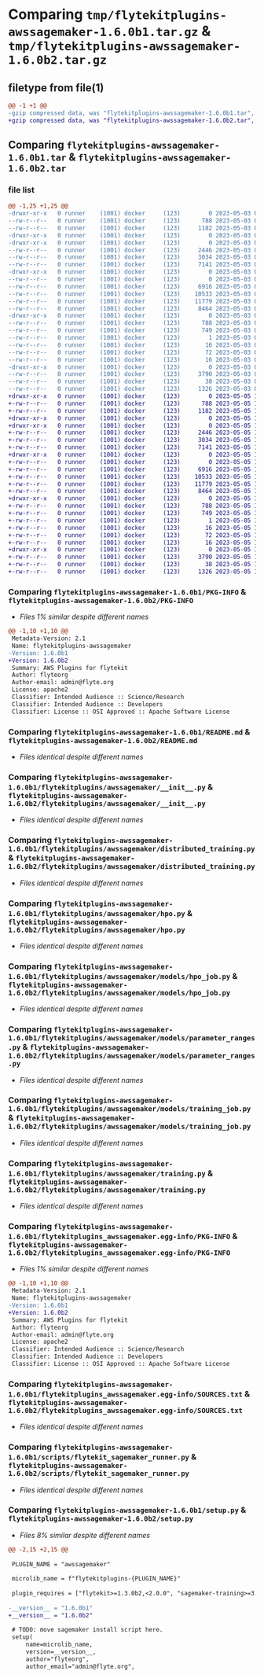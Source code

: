 # Comparing `tmp/flytekitplugins-awssagemaker-1.6.0b1.tar.gz` & `tmp/flytekitplugins-awssagemaker-1.6.0b2.tar.gz`

## filetype from file(1)

```diff
@@ -1 +1 @@
-gzip compressed data, was "flytekitplugins-awssagemaker-1.6.0b1.tar", last modified: Wed May  3 04:48:04 2023, max compression
+gzip compressed data, was "flytekitplugins-awssagemaker-1.6.0b2.tar", last modified: Fri May  5 17:49:41 2023, max compression
```

## Comparing `flytekitplugins-awssagemaker-1.6.0b1.tar` & `flytekitplugins-awssagemaker-1.6.0b2.tar`

### file list

```diff
@@ -1,25 +1,25 @@
-drwxr-xr-x   0 runner    (1001) docker     (123)        0 2023-05-03 04:48:04.088287 flytekitplugins-awssagemaker-1.6.0b1/
--rw-r--r--   0 runner    (1001) docker     (123)      788 2023-05-03 04:48:04.088287 flytekitplugins-awssagemaker-1.6.0b1/PKG-INFO
--rw-r--r--   0 runner    (1001) docker     (123)     1182 2023-05-03 04:47:44.000000 flytekitplugins-awssagemaker-1.6.0b1/README.md
-drwxr-xr-x   0 runner    (1001) docker     (123)        0 2023-05-03 04:48:04.088287 flytekitplugins-awssagemaker-1.6.0b1/flytekitplugins/
-drwxr-xr-x   0 runner    (1001) docker     (123)        0 2023-05-03 04:48:04.088287 flytekitplugins-awssagemaker-1.6.0b1/flytekitplugins/awssagemaker/
--rw-r--r--   0 runner    (1001) docker     (123)     2446 2023-05-03 04:47:44.000000 flytekitplugins-awssagemaker-1.6.0b1/flytekitplugins/awssagemaker/__init__.py
--rw-r--r--   0 runner    (1001) docker     (123)     3034 2023-05-03 04:47:44.000000 flytekitplugins-awssagemaker-1.6.0b1/flytekitplugins/awssagemaker/distributed_training.py
--rw-r--r--   0 runner    (1001) docker     (123)     7141 2023-05-03 04:47:44.000000 flytekitplugins-awssagemaker-1.6.0b1/flytekitplugins/awssagemaker/hpo.py
-drwxr-xr-x   0 runner    (1001) docker     (123)        0 2023-05-03 04:48:04.088287 flytekitplugins-awssagemaker-1.6.0b1/flytekitplugins/awssagemaker/models/
--rw-r--r--   0 runner    (1001) docker     (123)        0 2023-05-03 04:47:44.000000 flytekitplugins-awssagemaker-1.6.0b1/flytekitplugins/awssagemaker/models/__init__.py
--rw-r--r--   0 runner    (1001) docker     (123)     6916 2023-05-03 04:47:44.000000 flytekitplugins-awssagemaker-1.6.0b1/flytekitplugins/awssagemaker/models/hpo_job.py
--rw-r--r--   0 runner    (1001) docker     (123)    10533 2023-05-03 04:47:44.000000 flytekitplugins-awssagemaker-1.6.0b1/flytekitplugins/awssagemaker/models/parameter_ranges.py
--rw-r--r--   0 runner    (1001) docker     (123)    11779 2023-05-03 04:47:44.000000 flytekitplugins-awssagemaker-1.6.0b1/flytekitplugins/awssagemaker/models/training_job.py
--rw-r--r--   0 runner    (1001) docker     (123)     8464 2023-05-03 04:47:44.000000 flytekitplugins-awssagemaker-1.6.0b1/flytekitplugins/awssagemaker/training.py
-drwxr-xr-x   0 runner    (1001) docker     (123)        0 2023-05-03 04:48:04.088287 flytekitplugins-awssagemaker-1.6.0b1/flytekitplugins_awssagemaker.egg-info/
--rw-r--r--   0 runner    (1001) docker     (123)      788 2023-05-03 04:48:04.000000 flytekitplugins-awssagemaker-1.6.0b1/flytekitplugins_awssagemaker.egg-info/PKG-INFO
--rw-r--r--   0 runner    (1001) docker     (123)      749 2023-05-03 04:48:04.000000 flytekitplugins-awssagemaker-1.6.0b1/flytekitplugins_awssagemaker.egg-info/SOURCES.txt
--rw-r--r--   0 runner    (1001) docker     (123)        1 2023-05-03 04:48:04.000000 flytekitplugins-awssagemaker-1.6.0b1/flytekitplugins_awssagemaker.egg-info/dependency_links.txt
--rw-r--r--   0 runner    (1001) docker     (123)       16 2023-05-03 04:48:04.000000 flytekitplugins-awssagemaker-1.6.0b1/flytekitplugins_awssagemaker.egg-info/namespace_packages.txt
--rw-r--r--   0 runner    (1001) docker     (123)       72 2023-05-03 04:48:04.000000 flytekitplugins-awssagemaker-1.6.0b1/flytekitplugins_awssagemaker.egg-info/requires.txt
--rw-r--r--   0 runner    (1001) docker     (123)       16 2023-05-03 04:48:04.000000 flytekitplugins-awssagemaker-1.6.0b1/flytekitplugins_awssagemaker.egg-info/top_level.txt
-drwxr-xr-x   0 runner    (1001) docker     (123)        0 2023-05-03 04:48:04.088287 flytekitplugins-awssagemaker-1.6.0b1/scripts/
--rw-r--r--   0 runner    (1001) docker     (123)     3790 2023-05-03 04:47:44.000000 flytekitplugins-awssagemaker-1.6.0b1/scripts/flytekit_sagemaker_runner.py
--rw-r--r--   0 runner    (1001) docker     (123)       38 2023-05-03 04:48:04.088287 flytekitplugins-awssagemaker-1.6.0b1/setup.cfg
--rw-r--r--   0 runner    (1001) docker     (123)     1326 2023-05-03 04:48:03.000000 flytekitplugins-awssagemaker-1.6.0b1/setup.py
+drwxr-xr-x   0 runner    (1001) docker     (123)        0 2023-05-05 17:49:41.142092 flytekitplugins-awssagemaker-1.6.0b2/
+-rw-r--r--   0 runner    (1001) docker     (123)      788 2023-05-05 17:49:41.142092 flytekitplugins-awssagemaker-1.6.0b2/PKG-INFO
+-rw-r--r--   0 runner    (1001) docker     (123)     1182 2023-05-05 17:49:25.000000 flytekitplugins-awssagemaker-1.6.0b2/README.md
+drwxr-xr-x   0 runner    (1001) docker     (123)        0 2023-05-05 17:49:41.138092 flytekitplugins-awssagemaker-1.6.0b2/flytekitplugins/
+drwxr-xr-x   0 runner    (1001) docker     (123)        0 2023-05-05 17:49:41.142092 flytekitplugins-awssagemaker-1.6.0b2/flytekitplugins/awssagemaker/
+-rw-r--r--   0 runner    (1001) docker     (123)     2446 2023-05-05 17:49:25.000000 flytekitplugins-awssagemaker-1.6.0b2/flytekitplugins/awssagemaker/__init__.py
+-rw-r--r--   0 runner    (1001) docker     (123)     3034 2023-05-05 17:49:25.000000 flytekitplugins-awssagemaker-1.6.0b2/flytekitplugins/awssagemaker/distributed_training.py
+-rw-r--r--   0 runner    (1001) docker     (123)     7141 2023-05-05 17:49:25.000000 flytekitplugins-awssagemaker-1.6.0b2/flytekitplugins/awssagemaker/hpo.py
+drwxr-xr-x   0 runner    (1001) docker     (123)        0 2023-05-05 17:49:41.142092 flytekitplugins-awssagemaker-1.6.0b2/flytekitplugins/awssagemaker/models/
+-rw-r--r--   0 runner    (1001) docker     (123)        0 2023-05-05 17:49:25.000000 flytekitplugins-awssagemaker-1.6.0b2/flytekitplugins/awssagemaker/models/__init__.py
+-rw-r--r--   0 runner    (1001) docker     (123)     6916 2023-05-05 17:49:25.000000 flytekitplugins-awssagemaker-1.6.0b2/flytekitplugins/awssagemaker/models/hpo_job.py
+-rw-r--r--   0 runner    (1001) docker     (123)    10533 2023-05-05 17:49:25.000000 flytekitplugins-awssagemaker-1.6.0b2/flytekitplugins/awssagemaker/models/parameter_ranges.py
+-rw-r--r--   0 runner    (1001) docker     (123)    11779 2023-05-05 17:49:25.000000 flytekitplugins-awssagemaker-1.6.0b2/flytekitplugins/awssagemaker/models/training_job.py
+-rw-r--r--   0 runner    (1001) docker     (123)     8464 2023-05-05 17:49:25.000000 flytekitplugins-awssagemaker-1.6.0b2/flytekitplugins/awssagemaker/training.py
+drwxr-xr-x   0 runner    (1001) docker     (123)        0 2023-05-05 17:49:41.142092 flytekitplugins-awssagemaker-1.6.0b2/flytekitplugins_awssagemaker.egg-info/
+-rw-r--r--   0 runner    (1001) docker     (123)      788 2023-05-05 17:49:41.000000 flytekitplugins-awssagemaker-1.6.0b2/flytekitplugins_awssagemaker.egg-info/PKG-INFO
+-rw-r--r--   0 runner    (1001) docker     (123)      749 2023-05-05 17:49:41.000000 flytekitplugins-awssagemaker-1.6.0b2/flytekitplugins_awssagemaker.egg-info/SOURCES.txt
+-rw-r--r--   0 runner    (1001) docker     (123)        1 2023-05-05 17:49:41.000000 flytekitplugins-awssagemaker-1.6.0b2/flytekitplugins_awssagemaker.egg-info/dependency_links.txt
+-rw-r--r--   0 runner    (1001) docker     (123)       16 2023-05-05 17:49:41.000000 flytekitplugins-awssagemaker-1.6.0b2/flytekitplugins_awssagemaker.egg-info/namespace_packages.txt
+-rw-r--r--   0 runner    (1001) docker     (123)       72 2023-05-05 17:49:41.000000 flytekitplugins-awssagemaker-1.6.0b2/flytekitplugins_awssagemaker.egg-info/requires.txt
+-rw-r--r--   0 runner    (1001) docker     (123)       16 2023-05-05 17:49:41.000000 flytekitplugins-awssagemaker-1.6.0b2/flytekitplugins_awssagemaker.egg-info/top_level.txt
+drwxr-xr-x   0 runner    (1001) docker     (123)        0 2023-05-05 17:49:41.142092 flytekitplugins-awssagemaker-1.6.0b2/scripts/
+-rw-r--r--   0 runner    (1001) docker     (123)     3790 2023-05-05 17:49:25.000000 flytekitplugins-awssagemaker-1.6.0b2/scripts/flytekit_sagemaker_runner.py
+-rw-r--r--   0 runner    (1001) docker     (123)       38 2023-05-05 17:49:41.142092 flytekitplugins-awssagemaker-1.6.0b2/setup.cfg
+-rw-r--r--   0 runner    (1001) docker     (123)     1326 2023-05-05 17:49:40.000000 flytekitplugins-awssagemaker-1.6.0b2/setup.py
```

### Comparing `flytekitplugins-awssagemaker-1.6.0b1/PKG-INFO` & `flytekitplugins-awssagemaker-1.6.0b2/PKG-INFO`

 * *Files 1% similar despite different names*

```diff
@@ -1,10 +1,10 @@
 Metadata-Version: 2.1
 Name: flytekitplugins-awssagemaker
-Version: 1.6.0b1
+Version: 1.6.0b2
 Summary: AWS Plugins for flytekit
 Author: flyteorg
 Author-email: admin@flyte.org
 License: apache2
 Classifier: Intended Audience :: Science/Research
 Classifier: Intended Audience :: Developers
 Classifier: License :: OSI Approved :: Apache Software License
```

### Comparing `flytekitplugins-awssagemaker-1.6.0b1/README.md` & `flytekitplugins-awssagemaker-1.6.0b2/README.md`

 * *Files identical despite different names*

### Comparing `flytekitplugins-awssagemaker-1.6.0b1/flytekitplugins/awssagemaker/__init__.py` & `flytekitplugins-awssagemaker-1.6.0b2/flytekitplugins/awssagemaker/__init__.py`

 * *Files identical despite different names*

### Comparing `flytekitplugins-awssagemaker-1.6.0b1/flytekitplugins/awssagemaker/distributed_training.py` & `flytekitplugins-awssagemaker-1.6.0b2/flytekitplugins/awssagemaker/distributed_training.py`

 * *Files identical despite different names*

### Comparing `flytekitplugins-awssagemaker-1.6.0b1/flytekitplugins/awssagemaker/hpo.py` & `flytekitplugins-awssagemaker-1.6.0b2/flytekitplugins/awssagemaker/hpo.py`

 * *Files identical despite different names*

### Comparing `flytekitplugins-awssagemaker-1.6.0b1/flytekitplugins/awssagemaker/models/hpo_job.py` & `flytekitplugins-awssagemaker-1.6.0b2/flytekitplugins/awssagemaker/models/hpo_job.py`

 * *Files identical despite different names*

### Comparing `flytekitplugins-awssagemaker-1.6.0b1/flytekitplugins/awssagemaker/models/parameter_ranges.py` & `flytekitplugins-awssagemaker-1.6.0b2/flytekitplugins/awssagemaker/models/parameter_ranges.py`

 * *Files identical despite different names*

### Comparing `flytekitplugins-awssagemaker-1.6.0b1/flytekitplugins/awssagemaker/models/training_job.py` & `flytekitplugins-awssagemaker-1.6.0b2/flytekitplugins/awssagemaker/models/training_job.py`

 * *Files identical despite different names*

### Comparing `flytekitplugins-awssagemaker-1.6.0b1/flytekitplugins/awssagemaker/training.py` & `flytekitplugins-awssagemaker-1.6.0b2/flytekitplugins/awssagemaker/training.py`

 * *Files identical despite different names*

### Comparing `flytekitplugins-awssagemaker-1.6.0b1/flytekitplugins_awssagemaker.egg-info/PKG-INFO` & `flytekitplugins-awssagemaker-1.6.0b2/flytekitplugins_awssagemaker.egg-info/PKG-INFO`

 * *Files 1% similar despite different names*

```diff
@@ -1,10 +1,10 @@
 Metadata-Version: 2.1
 Name: flytekitplugins-awssagemaker
-Version: 1.6.0b1
+Version: 1.6.0b2
 Summary: AWS Plugins for flytekit
 Author: flyteorg
 Author-email: admin@flyte.org
 License: apache2
 Classifier: Intended Audience :: Science/Research
 Classifier: Intended Audience :: Developers
 Classifier: License :: OSI Approved :: Apache Software License
```

### Comparing `flytekitplugins-awssagemaker-1.6.0b1/flytekitplugins_awssagemaker.egg-info/SOURCES.txt` & `flytekitplugins-awssagemaker-1.6.0b2/flytekitplugins_awssagemaker.egg-info/SOURCES.txt`

 * *Files identical despite different names*

### Comparing `flytekitplugins-awssagemaker-1.6.0b1/scripts/flytekit_sagemaker_runner.py` & `flytekitplugins-awssagemaker-1.6.0b2/scripts/flytekit_sagemaker_runner.py`

 * *Files identical despite different names*

### Comparing `flytekitplugins-awssagemaker-1.6.0b1/setup.py` & `flytekitplugins-awssagemaker-1.6.0b2/setup.py`

 * *Files 8% similar despite different names*

```diff
@@ -2,15 +2,15 @@
 
 PLUGIN_NAME = "awssagemaker"
 
 microlib_name = f"flytekitplugins-{PLUGIN_NAME}"
 
 plugin_requires = ["flytekit>=1.3.0b2,<2.0.0", "sagemaker-training>=3.6.2,<4.0.0", "retry2==0.9.5"]
 
-__version__ = "1.6.0b1"
+__version__ = "1.6.0b2"
 
 # TODO: move sagemaker install script here.
 setup(
     name=microlib_name,
     version=__version__,
     author="flyteorg",
     author_email="admin@flyte.org",
```

